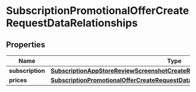 

# SubscriptionPromotionalOfferCreateRequestDataRelationships


## Properties

| Name | Type | Description | Notes |
|------------ | ------------- | ------------- | -------------|
|**subscription** | [**SubscriptionAppStoreReviewScreenshotCreateRequestDataRelationshipsSubscription**](SubscriptionAppStoreReviewScreenshotCreateRequestDataRelationshipsSubscription.md) |  |  |
|**prices** | [**SubscriptionPromotionalOfferCreateRequestDataRelationshipsPrices**](SubscriptionPromotionalOfferCreateRequestDataRelationshipsPrices.md) |  |  |




